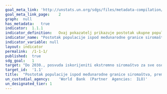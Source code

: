 ```yaml
---	
goal_meta_link:	'http://unstats.un.org/sdgs/files/metadata-compilation/Metadata-Goal-1.pdf'
goal_meta_link_page:	2
graph:	null
has_metadata:	true
indicator:	1.1.1
indicator_definition:	Ovaj pokazatelj prikazuje postotak ukupne populacije i postotak zaposlene populacije koja živi u kućanstvima kojima je potrošnja ili dohodak po članu kućanstva ispod međunarodne granice siromaštva koja iznosi US$1.25. 
indicator_name:	"Postotak populacije ispod međunarodne granice siromaštva, prema spolu, dobi, statusu zaposlenosti i geografskom području (urbano/ruralno područje)"
indicator_variable:	null
layout:	indicator
permalink:	/1-1-1/
published:	true
sdg_goal:	1
target:	"Do 2030., posvuda iskorijeniti ekstremno siromaštvo za sve osobe , trenutno mjereno kao osobe koje žive sa manje od $1.25 dnevno "
target_id:	'1.1'
title:	"Postotak populacije ispod međunarodne granice siromaštva, prema spolu, dobi, statusu zaposlenosti i geografskom području (urbano/ruralno područje)"
un_custodial_agency:	'World  Bank  (Partner  Agencies:  ILO)'
un_designated_tier:	1
---	
```

